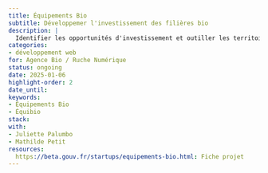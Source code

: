 ```yaml
---
title: Équipements Bio
subtitle: Développemer l'investissement des filières bio
description: |
  Identifier les opportunités d'investissement et outiller les territoires pour renforcer les équipements collectifs.
categories:
- développement web
for: Agence Bio / Ruche Numérique
status: ongoing
date: 2025-01-06
highlight-order: 2
date_until:
keywords:
- Équipements Bio
- Équibio
stack:
with:
- Juliette Palumbo
- Mathilde Petit
resources:
  https://beta.gouv.fr/startups/equipements-bio.html: Fiche projet
---
```


